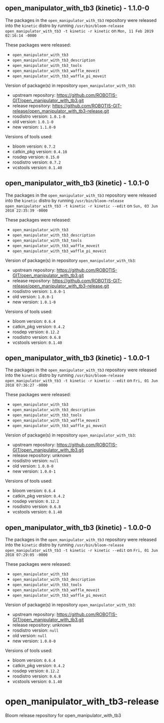 ## open_manipulator_with_tb3 (kinetic) - 1.1.0-0

The packages in the `open_manipulator_with_tb3` repository were released into the `kinetic` distro by running `/usr/bin/bloom-release open_manipulator_with_tb3 -t kinetic -r kinetic` on `Mon, 11 Feb 2019 02:16:14 -0000`

These packages were released:
- `open_manipulator_with_tb3`
- `open_manipulator_with_tb3_description`
- `open_manipulator_with_tb3_tools`
- `open_manipulator_with_tb3_waffle_moveit`
- `open_manipulator_with_tb3_waffle_pi_moveit`

Version of package(s) in repository `open_manipulator_with_tb3`:

- upstream repository: https://github.com/ROBOTIS-GIT/open_manipulator_with_tb3.git
- release repository: https://github.com/ROBOTIS-GIT-release/open_manipulator_with_tb3-release.git
- rosdistro version: `1.0.1-0`
- old version: `1.0.1-0`
- new version: `1.1.0-0`

Versions of tools used:

- bloom version: `0.7.2`
- catkin_pkg version: `0.4.10`
- rosdep version: `0.15.0`
- rosdistro version: `0.7.2`
- vcstools version: `0.1.40`


## open_manipulator_with_tb3 (kinetic) - 1.0.1-0

The packages in the `open_manipulator_with_tb3` repository were released into the `kinetic` distro by running `/usr/bin/bloom-release open_manipulator_with_tb3 -t kinetic -r kinetic --edit` on `Sun, 03 Jun 2018 22:35:39 -0000`

These packages were released:
- `open_manipulator_with_tb3`
- `open_manipulator_with_tb3_description`
- `open_manipulator_with_tb3_tools`
- `open_manipulator_with_tb3_waffle_moveit`
- `open_manipulator_with_tb3_waffle_pi_moveit`

Version of package(s) in repository `open_manipulator_with_tb3`:

- upstream repository: https://github.com/ROBOTIS-GIT/open_manipulator_with_tb3.git
- release repository: https://github.com/ROBOTIS-GIT-release/open_manipulator_with_tb3-release.git
- rosdistro version: `1.0.0-1`
- old version: `1.0.0-1`
- new version: `1.0.1-0`

Versions of tools used:

- bloom version: `0.6.4`
- catkin_pkg version: `0.4.2`
- rosdep version: `0.12.2`
- rosdistro version: `0.6.8`
- vcstools version: `0.1.40`


## open_manipulator_with_tb3 (kinetic) - 1.0.0-1

The packages in the `open_manipulator_with_tb3` repository were released into the `kinetic` distro by running `/usr/bin/bloom-release open_manipulator_with_tb3 -t kinetic -r kinetic --edit` on `Fri, 01 Jun 2018 07:36:27 -0000`

These packages were released:
- `open_manipulator_with_tb3`
- `open_manipulator_with_tb3_description`
- `open_manipulator_with_tb3_tools`
- `open_manipulator_with_tb3_waffle_moveit`
- `open_manipulator_with_tb3_waffle_pi_moveit`

Version of package(s) in repository `open_manipulator_with_tb3`:

- upstream repository: https://github.com/ROBOTIS-GIT/open_manipulator_with_tb3.git
- release repository: unknown
- rosdistro version: `null`
- old version: `1.0.0-0`
- new version: `1.0.0-1`

Versions of tools used:

- bloom version: `0.6.4`
- catkin_pkg version: `0.4.2`
- rosdep version: `0.12.2`
- rosdistro version: `0.6.8`
- vcstools version: `0.1.40`


## open_manipulator_with_tb3 (kinetic) - 1.0.0-0

The packages in the `open_manipulator_with_tb3` repository were released into the `kinetic` distro by running `/usr/bin/bloom-release open_manipulator_with_tb3 -t kinetic -r kinetic --edit` on `Fri, 01 Jun 2018 07:29:05 -0000`

These packages were released:
- `open_manipulator_with_tb3`
- `open_manipulator_with_tb3_description`
- `open_manipulator_with_tb3_tools`
- `open_manipulator_with_tb3_waffle_moveit`
- `open_manipulator_with_tb3_waffle_pi_moveit`

Version of package(s) in repository `open_manipulator_with_tb3`:

- upstream repository: https://github.com/ROBOTIS-GIT/open_manipulator_with_tb3.git
- release repository: unknown
- rosdistro version: `null`
- old version: `null`
- new version: `1.0.0-0`

Versions of tools used:

- bloom version: `0.6.4`
- catkin_pkg version: `0.4.2`
- rosdep version: `0.12.2`
- rosdistro version: `0.6.8`
- vcstools version: `0.1.40`


# open_manipulator_with_tb3-release
Bloom release repository for open_manipulator_with_tb3
